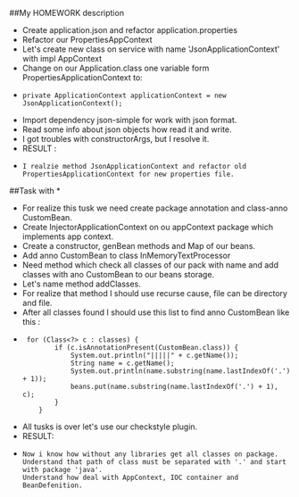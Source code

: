##My HOMEWORK description
* Create application.json and refactor application.properties
* Refactor our PropertiesAppContext
* Let's create new class on service with name 'JsonApplicationContext' with impl AppContext
* Change on our Application.class one variable form PropertiesApplicationContext to:
*     private ApplicationContext applicationContext = new JsonApplicationContext();
* Import dependency json-simple for work with json format.
* Read some info about json objects how read it and write.
* I got troubles with constructorArgs, but I resolve it.
* RESULT :
*     I realzie method JsonApplicationContext and refactor old PropertiesApplicationContext for new properties file.

##Task with *
* For realize this tusk we need create package annotation and class-anno CustomBean.
* Create InjectorApplicationContext on ou appContext package which implements app context.
* Create a constructor, genBean methods and Map of our beans.
* Add anno CustomBean to class InMemoryTextProcessor
* Need method which check all classes of our pack with name and add classes with ano CustomBean to our beans storage.
* Let's name method addClasses. 
* For realize that method I should use recurse cause, file can be directory and file.
* After all classes found I should use this list to find anno CustomBean like this :
*      for (Class<?> c : classes) {
              if (c.isAnnotationPresent(CustomBean.class)) {
                  System.out.println("|||||" + c.getName());
                  String name = c.getName();
                  System.out.println(name.substring(name.lastIndexOf('.') + 1));
                  beans.put(name.substring(name.lastIndexOf('.') + 1), c);
              }
          }
* All tusks is over let's use our checkstyle plugin.
* RESULT:
*     Now i know how without any libraries get all classes on package.
      Understand that path of class must be separated with '.' and start with package 'java'.
      Understand how deal with AppContext, IOC container and BeanDefenition.
